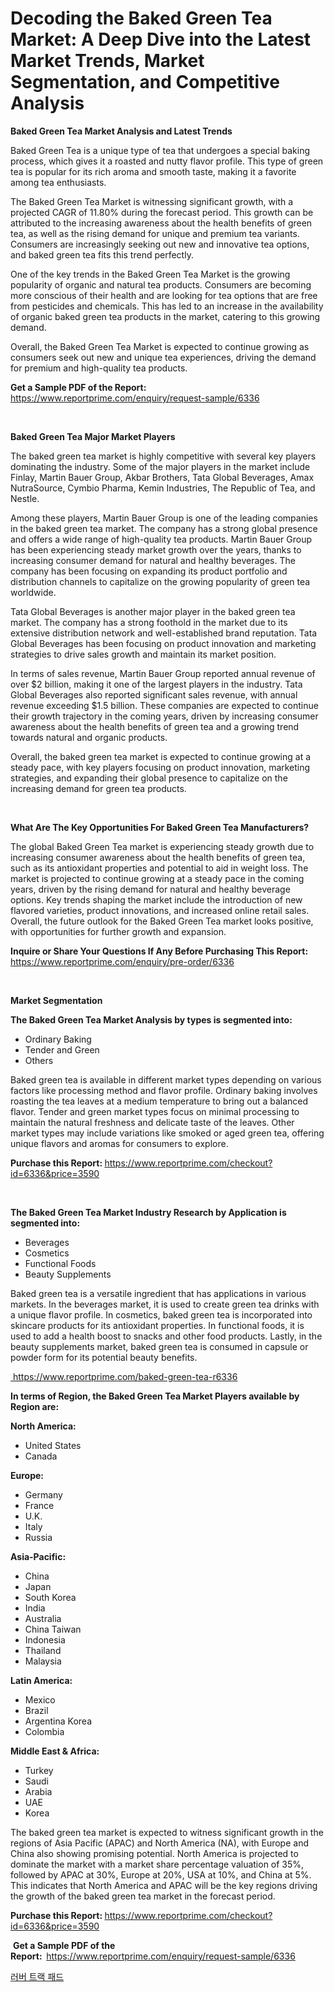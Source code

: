 <p><h1>Decoding the Baked Green Tea Market: A Deep Dive into the Latest Market Trends, Market Segmentation, and Competitive Analysis</h1></p><p><strong>Baked Green Tea Market Analysis and Latest Trends</strong></p>
<p><p>Baked Green Tea is a unique type of tea that undergoes a special baking process, which gives it a roasted and nutty flavor profile. This type of green tea is popular for its rich aroma and smooth taste, making it a favorite among tea enthusiasts.</p><p>The Baked Green Tea Market is witnessing significant growth, with a projected CAGR of 11.80% during the forecast period. This growth can be attributed to the increasing awareness about the health benefits of green tea, as well as the rising demand for unique and premium tea variants. Consumers are increasingly seeking out new and innovative tea options, and baked green tea fits this trend perfectly.</p><p>One of the key trends in the Baked Green Tea Market is the growing popularity of organic and natural tea products. Consumers are becoming more conscious of their health and are looking for tea options that are free from pesticides and chemicals. This has led to an increase in the availability of organic baked green tea products in the market, catering to this growing demand.</p><p>Overall, the Baked Green Tea Market is expected to continue growing as consumers seek out new and unique tea experiences, driving the demand for premium and high-quality tea products.</p></p>
<p><strong>Get a Sample PDF of the Report:&nbsp;</strong> <a href="https://www.reportprime.com/enquiry/request-sample/6336">https://www.reportprime.com/enquiry/request-sample/6336</a></p>
<p>&nbsp;</p>
<p><strong>Baked Green Tea Major Market Players</strong></p>
<p><p>The baked green tea market is highly competitive with several key players dominating the industry. Some of the major players in the market include Finlay, Martin Bauer Group, Akbar Brothers, Tata Global Beverages, Amax NutraSource, Cymbio Pharma, Kemin Industries, The Republic of Tea, and Nestle.</p><p>Among these players, Martin Bauer Group is one of the leading companies in the baked green tea market. The company has a strong global presence and offers a wide range of high-quality tea products. Martin Bauer Group has been experiencing steady market growth over the years, thanks to increasing consumer demand for natural and healthy beverages. The company has been focusing on expanding its product portfolio and distribution channels to capitalize on the growing popularity of green tea worldwide.</p><p>Tata Global Beverages is another major player in the baked green tea market. The company has a strong foothold in the market due to its extensive distribution network and well-established brand reputation. Tata Global Beverages has been focusing on product innovation and marketing strategies to drive sales growth and maintain its market position.</p><p>In terms of sales revenue, Martin Bauer Group reported annual revenue of over $2 billion, making it one of the largest players in the industry. Tata Global Beverages also reported significant sales revenue, with annual revenue exceeding $1.5 billion. These companies are expected to continue their growth trajectory in the coming years, driven by increasing consumer awareness about the health benefits of green tea and a growing trend towards natural and organic products.</p><p>Overall, the baked green tea market is expected to continue growing at a steady pace, with key players focusing on product innovation, marketing strategies, and expanding their global presence to capitalize on the increasing demand for green tea products.</p></p>
<p>&nbsp;</p>
<p><strong>What Are The Key Opportunities For Baked Green Tea Manufacturers?</strong></p>
<p><p>The global Baked Green Tea market is experiencing steady growth due to increasing consumer awareness about the health benefits of green tea, such as its antioxidant properties and potential to aid in weight loss. The market is projected to continue growing at a steady pace in the coming years, driven by the rising demand for natural and healthy beverage options. Key trends shaping the market include the introduction of new flavored varieties, product innovations, and increased online retail sales. Overall, the future outlook for the Baked Green Tea market looks positive, with opportunities for further growth and expansion.</p></p>
<p><strong>Inquire or Share Your Questions If Any Before Purchasing This Report:</strong> <a href="https://www.reportprime.com/enquiry/pre-order/6336">https://www.reportprime.com/enquiry/pre-order/6336</a></p>
<p>&nbsp;</p>
<p><strong>Market Segmentation</strong></p>
<p><strong>The Baked Green Tea Market Analysis by types is segmented into:</strong></p>
<p><ul><li>Ordinary Baking</li><li>Tender and Green</li><li>Others</li></ul></p>
<p><p>Baked green tea is available in different market types depending on various factors like processing method and flavor profile. Ordinary baking involves roasting the tea leaves at a medium temperature to bring out a balanced flavor. Tender and green market types focus on minimal processing to maintain the natural freshness and delicate taste of the leaves. Other market types may include variations like smoked or aged green tea, offering unique flavors and aromas for consumers to explore.</p></p>
<p><strong>Purchase this Report:&nbsp;</strong><a href="https://www.reportprime.com/checkout?id=6336&price=3590">https://www.reportprime.com/checkout?id=6336&price=3590</a></p>
<p>&nbsp;</p>
<p><strong>The Baked Green Tea Market Industry Research by Application is segmented into:</strong></p>
<p><ul><li>Beverages</li><li>Cosmetics</li><li>Functional Foods</li><li>Beauty Supplements</li></ul></p>
<p><p>Baked green tea is a versatile ingredient that has applications in various markets. In the beverages market, it is used to create green tea drinks with a unique flavor profile. In cosmetics, baked green tea is incorporated into skincare products for its antioxidant properties. In functional foods, it is used to add a health boost to snacks and other food products. Lastly, in the beauty supplements market, baked green tea is consumed in capsule or powder form for its potential beauty benefits.</p></p>
<p><a href="https://www.reportprime.com/baked-green-tea-r6336">&nbsp;https://www.reportprime.com/baked-green-tea-r6336</a></p>
<p><strong>In terms of Region, the Baked Green Tea Market Players available by Region are:</strong></p>
<p>
    <p> <strong> North America: </strong>
        <ul>
            <li>United States</li>
            <li>Canada</li>
        </ul>
        </p> 
    <p> <strong> Europe: </strong>
        <ul>
            <li>Germany</li>
            <li>France</li>
            <li>U.K.</li>
            <li>Italy</li>
            <li>Russia</li>
        </ul>
        </p> 
    <p> <strong> Asia-Pacific: </strong>
        <ul>
            <li>China</li>
            <li>Japan</li>
            <li>South Korea</li>
            <li>India</li>
            <li>Australia</li>
            <li>China Taiwan</li>
            <li>Indonesia</li>
            <li>Thailand</li>
            <li>Malaysia</li>
        </ul>
        </p> 
    <p> <strong> Latin America: </strong>
        <ul>
            <li>Mexico</li>
            <li>Brazil</li>
            <li>Argentina Korea</li>
            <li>Colombia</li>
        </ul>
        </p> 
    <p> <strong> Middle East & Africa: </strong>
        <ul>
            <li>Turkey</li>
            <li>Saudi</li>
            <li>Arabia</li>
            <li>UAE</li>
            <li>Korea</li>
        </ul>
    </p>
    </p>
<p><p>The baked green tea market is expected to witness significant growth in the regions of Asia Pacific (APAC) and North America (NA), with Europe and China also showing promising potential. North America is projected to dominate the market with a market share percentage valuation of 35%, followed by APAC at 30%, Europe at 20%, USA at 10%, and China at 5%. This indicates that North America and APAC will be the key regions driving the growth of the baked green tea market in the forecast period.</p></p>
<p><strong>Purchase this Report: </strong><a href="https://www.reportprime.com/checkout?id=6336&price=3590">https://www.reportprime.com/checkout?id=6336&price=3590</a></p>
<p>&nbsp;<strong>Get a Sample PDF of the Report:&nbsp;&nbsp;</strong><a href="https://www.reportprime.com/enquiry/request-sample/6336">https://www.reportprime.com/enquiry/request-sample/6336</a></p>
<p><strong></strong></p>
<p><p><a href="https://github.com/xvz497517413/Market-Research-Report-List-1/blob/main/300146717383.md">러버 트랙 패드</a></p></p>